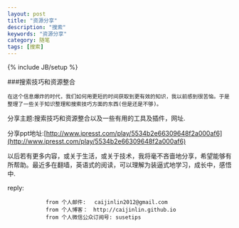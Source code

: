 ```yaml
---
layout: post
title: "资源分享"
description: "搜索"
keywords: "资源分享"
category: 随笔
tags: [搜索]
---
```

{% include JB/setup %}

###搜索技巧和资源整合

    在这个信息爆炸的时代，我们如何用更短的时间获取到更有效的知识，我以前感到很苦恼。于是整理了一些关于知识整理和搜索技巧方面的东西(但是还是不够)。

<!-- more -->

分享主题:搜索技巧和资源整合以及一些有用的工具及插件，网址.


分享ppt地址:[http://www.ipresst.com/play/5534b2e66309648f2a000af6](http://www.ipresst.com/play/5534b2e66309648f2a000af6)

以后若有更多内容，或关于生活，或关于技术，我将毫不吝啬地分享，希望能够有所帮助。最近多在翻墙，英语式的阅读，可以理解为装逼式地学习，成长中，感悟中.

reply:

                from 个人邮件: 　caijinlin2012@gmail.com
                from 个人博客：　http://caijinlin.github.io
                from 个人微信公众订阅号: susetips
